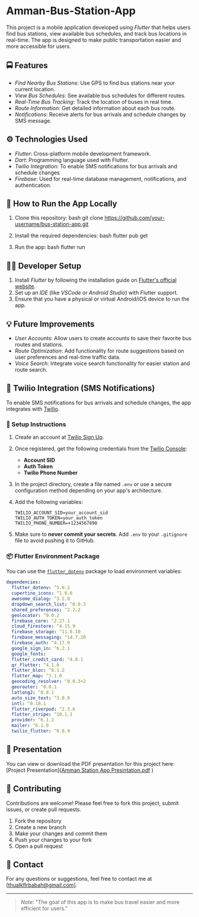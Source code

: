 # Amman-Bus-Station-App

This project is a mobile application developed using *Flutter* that helps users find bus stations, view available bus schedules, and track bus locations in real-time. The app is designed to make public transportation easier and more accessible for users.

## 🚍 Features
- *Find Nearby Bus Stations*: Use GPS to find bus stations near your current location.
- *View Bus Schedules*: See available bus schedules for different routes.
- *Real-Time Bus Tracking*: Track the location of buses in real time.
- *Route Information*: Get detailed information about each bus route.
- *Notifications*: Receive alerts for bus arrivals and schedule changes by SMS message.

## ⚙ Technologies Used
- *Flutter*: Cross-platform mobile development framework.
- *Dart*: Programming language used with Flutter.
- *Twilio Integration*: To enable SMS notifications for bus arrivals and schedule changes
- *Firebase*: Used for real-time database management, notifications, and authentication.

## 📱 How to Run the App Locally

1. Clone this repository:
    bash
    git clone https://github.com/your-username/bus-station-app.git
    

2. Install the required dependencies:
    bash
    flutter pub get
    

3. Run the app:
    bash
    flutter run
    

## 🧑‍💻 Developer Setup

1. Install *Flutter* by following the installation guide on [Flutter's official website](https://flutter.dev/docs/get-started/install).
2. Set up an *IDE* (like *VSCode* or *Android Studio*) with Flutter support.
3. Ensure that you have a physical or virtual Android/iOS device to run the app.

## 💡 Future Improvements
- *User Accounts*: Allow users to create accounts to save their favorite bus routes and stations.
- *Route Optimization*: Add functionality for route suggestions based on user preferences and real-time traffic data.
- *Voice Search*: Integrate voice search functionality for easier station and route search.

## 🔐 Twilio Integration (SMS Notifications)

To enable SMS notifications for bus arrivals and schedule changes, the app integrates with [Twilio](https://www.twilio.com/).

### 📝 Setup Instructions

1. Create an account at [Twilio Sign Up](https://www.twilio.com/try-twilio).
2. Once registered, get the following credentials from the [Twilio Console](https://console.twilio.com/):
   - **Account SID**
   - **Auth Token**
   - **Twilio Phone Number**

3. In the project directory, create a file named `.env` or use a secure configuration method depending on your app's architecture.

4. Add the following variables:

    ```env
    TWILIO_ACCOUNT_SID=your_account_sid
    TWILIO_AUTH_TOKEN=your_auth_token
    TWILIO_PHONE_NUMBER=+1234567890
    ```

5. Make sure to **never commit your secrets**. Add `.env` to your `.gitignore` file to avoid pushing it to GitHub.

### 📦 Flutter Environment Package

You can use the [`flutter_dotenv`](https://pub.dev/packages/flutter_dotenv) package to load environment variables:

```yaml
dependencies:
  flutter_dotenv: ^5.0.2
  cupertino_icons: ^1.0.6
  awesome_dialog: ^3.2.0
  dropdown_search_list: ^0.0.3
  shared_preferences: ^2.2.2
  geolocator: ^9.0.2
  firebase_core: ^2.27.1
  cloud_firestore: ^4.15.9
  firebase_storage: ^11.6.10
  firebase_messaging: ^14.7.20
  firebase_auth: ^4.17.9
  google_sign_in: ^6.2.1
  google_fonts:
  flutter_credit_card: ^4.0.1
  qr_flutter: ^4.1.0
  flutter_bloc: ^8.1.2
  flutter_map: ^3.1.0
  geocoding_resolver: ^0.0.3+2
  georouter: ^0.0.1
  latlong2: ^0.8.1
  auto_size_text: ^3.0.0
  intl: ^0.18.1
  flutter_riverpod: ^2.3.6
  flutter_stripe: ^10.1.1
  provider: ^6.1.2
  mailer: ^6.1.0
  twilio_flutter: ^0.0.9
```
## 📄 Presentation
You can view or download the PDF presentation for this project here: 
[Project Presentation]([Amman Station App Presintation.pdf](https://github.com/user-attachments/files/19649557/Amman.Station.App.Presintation.pdf)
)

## 💬 Contributing
Contributions are welcome! Please feel free to fork this project, submit issues, or create pull requests.

1. Fork the repository
2. Create a new branch
3. Make your changes and commit them
4. Push your changes to your fork
5. Open a pull request

## 📧 Contact
For any questions or suggestions, feel free to contact me at [thualkflrbabah@gmail.com].

---

> *Note*: "The goal of this app is to make bus travel easier and more efficient for users."
